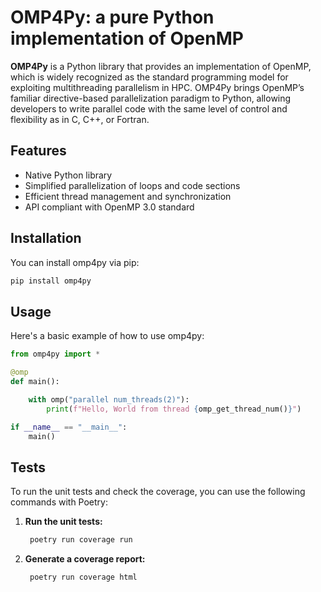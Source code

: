 # OMP4Py: a pure Python implementation of OpenMP

**OMP4Py** is a Python library that provides an implementation of OpenMP, which is widely recognized as the standard programming model for exploiting multithreading parallelism in HPC. OMP4Py brings OpenMP’s familiar directive-based parallelization paradigm to Python, allowing developers to write parallel code with the same level of control and flexibility as in C, C++, or Fortran.

## Features

- Native Python library
- Simplified parallelization of loops and code sections
- Efficient thread management and synchronization
- API compliant with OpenMP 3.0 standard

## Installation

You can install omp4py via pip:

```bash
pip install omp4py
```

## Usage

Here's a basic example of how to use omp4py:

```python
from omp4py import *

@omp
def main():

    with omp("parallel num_threads(2)"):
        print(f"Hello, World from thread {omp_get_thread_num()}")

if __name__ == "__main__":
    main()
```

## Tests

To run the unit tests and check the coverage, you can use the following commands with Poetry:

1. **Run the unit tests:**

    ```bash
     poetry run coverage run
    ```

2. **Generate a coverage report:**

    ```bash
     poetry run coverage html
    ```
